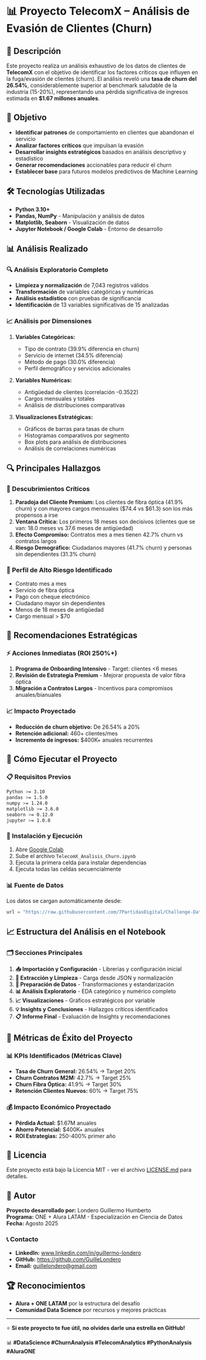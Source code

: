 # 📊 Proyecto TelecomX – Análisis de Evasión de Clientes (Churn)

## 🚀 Descripción
Este proyecto realiza un análisis exhaustivo de los datos de clientes de **TelecomX** con el objetivo de identificar los factores críticos que influyen en la fuga/evasión de clientes (churn). El análisis reveló una **tasa de churn del 26.54%**, considerablemente superior al benchmark saludable de la industria (15-20%), representando una pérdida significativa de ingresos estimada en **$1.67 millones anuales**.

## 🎯 Objetivo
- **Identificar patrones** de comportamiento en clientes que abandonan el servicio
- **Analizar factores críticos** que impulsan la evasión
- **Desarrollar insights estratégicos** basados en análisis descriptivo y estadístico
- **Generar recomendaciones** accionables para reducir el churn
- **Establecer base** para futuros modelos predictivos de Machine Learning

## 🛠️ Tecnologías Utilizadas
- **Python 3.10+**
- **Pandas, NumPy** - Manipulación y análisis de datos
- **Matplotlib, Seaborn** - Visualización de datos
- **Jupyter Notebook / Google Colab** - Entorno de desarrollo

## 📊 Análisis Realizado

### **🔍 Análisis Exploratorio Completo**
- **Limpieza y normalización** de 7,043 registros válidos
- **Transformación** de variables categóricas y numéricas
- **Análisis estadístico** con pruebas de significancia
- **Identificación** de 13 variables significativas de 15 analizadas

### **📈 Análisis por Dimensiones**
1. **Variables Categóricas:**
   - Tipo de contrato (39.9% diferencia en churn)
   - Servicio de internet (34.5% diferencia)
   - Método de pago (30.0% diferencia)
   - Perfil demográfico y servicios adicionales

2. **Variables Numéricas:**
   - Antigüedad de clientes (correlación -0.3522)
   - Cargos mensuales y totales
   - Análisis de distribuciones comparativas

3. **Visualizaciones Estratégicas:**
   - Gráficos de barras para tasas de churn
   - Histogramas comparativos por segmento
   - Box plots para análisis de distribuciones
   - Análisis de correlaciones numéricas

## 🔍 Principales Hallazgos

### **🚨 Descubrimientos Críticos**
1. **Paradoja del Cliente Premium:** Los clientes de fibra óptica (41.9% churn) y con mayores cargos mensuales ($74.4 vs $61.3) son los más propensos a irse
2. **Ventana Crítica:** Los primeros 18 meses son decisivos (clientes que se van: 18.0 meses vs 37.6 meses de antigüedad)
3. **Efecto Compromiso:** Contratos mes a mes tienen 42.7% churn vs contratos largos
4. **Riesgo Demográfico:** Ciudadanos mayores (41.7% churn) y personas sin dependientes (31.3% churn)

### **👤 Perfil de Alto Riesgo Identificado**
- Contrato mes a mes
- Servicio de fibra óptica  
- Pago con cheque electrónico
- Ciudadano mayor sin dependientes
- Menos de 18 meses de antigüedad
- Cargo mensual > $70

## 🚀 Recomendaciones Estratégicas

### **⚡ Acciones Inmediatas (ROI 250%+)**
1. **Programa de Onboarding Intensivo** - Target: clientes <6 meses
2. **Revisión de Estrategia Premium** - Mejorar propuesta de valor fibra óptica
3. **Migración a Contratos Largos** - Incentivos para compromisos anuales/bianuales

### **📈 Impacto Proyectado**
- **Reducción de churn objetivo:** De 26.54% a 20%
- **Retención adicional:** 460+ clientes/mes
- **Incremento de ingresos:** $400K+ anuales recurrentes

## 🔧 Cómo Ejecutar el Proyecto

### **📋 Requisitos Previos**
```bash
Python >= 3.10
pandas >= 1.5.0
numpy >= 1.24.0
matplotlib >= 3.6.0
seaborn >= 0.12.0
jupyter >= 1.0.0
```

### **🚀 Instalación y Ejecución**

1. Abre [Google Colab](https://colab.research.google.com/)
2. Sube el archivo `TelecomX_Analisis_Churn.ipynb`
3. Ejecuta la primera celda para instalar dependencias
4. Ejecuta todas las celdas secuencialmente

### **📊 Fuente de Datos**
Los datos se cargan automáticamente desde:
```python
url = "https://raw.githubusercontent.com/7PartidasDigital/Challenge-Data-Science/main/TelecomX_Data.json"
```

## 📈 Estructura del Análisis en el Notebook

### **🗂️ Secciones Principales**
1. **📥 Importación y Configuración** - Librerías y configuración inicial
2. **🔄 Extracción y Limpieza** - Carga desde JSON y normalización
3. **🧹 Preparación de Datos** - Transformaciones y estandarización
4. **📊 Análisis Exploratorio** - EDA categórico y numérico completo
5. **📈 Visualizaciones** - Gráficos estratégicos por variable
6. **💡 Insights y Conclusiones** - Hallazgos críticos identificados
7. **📋 Informe Final** - Evaluación de Insights y recomendaciones

## 🎯 Métricas de Éxito del Proyecto

### **📊 KPIs Identificados (Métricas Clave)**
- **Tasa de Churn General:** 26.54% → Target 20%
- **Churn Contratos M2M:** 42.7% → Target 25%
- **Churn Fibra Óptica:** 41.9% → Target 30%
- **Retención Clientes Nuevos:** 60% → Target 75%

### **💰 Impacto Económico Proyectado**
- **Pérdida Actual:** $1.67M anuales
- **Ahorro Potencial:** $400K+ anuales
- **ROI Estrategias:** 250-400% primer año

## 📄 Licencia
Este proyecto está bajo la Licencia MIT - ver el archivo [LICENSE.md](LICENSE.md) para detalles.

## 👤 Autor
**Proyecto desarrollado por:** Londero Guillermo Humberto  
**Programa:** ONE + Alura LATAM - Especialización en Ciencia de Datos  
**Fecha:** Agosto 2025  

### **📞 Contacto**
- **LinkedIn:** www.linkedin.com/in/guillermo-londero
- **GitHub:** https://github.com/GuilleLondero
- **Email:** guillelondero@gmail.com

## 🏆 Reconocimientos
- **Alura + ONE LATAM** por la estructura del desafío
- **Comunidad Data Science** por recursos y mejores prácticas

---

⭐ **Si este proyecto te fue útil, no olvides darle una estrella en GitHub!**

📊 **#DataScience #ChurnAnalysis #TelecomAnalytics #PythonAnalysis #AluraONE**

